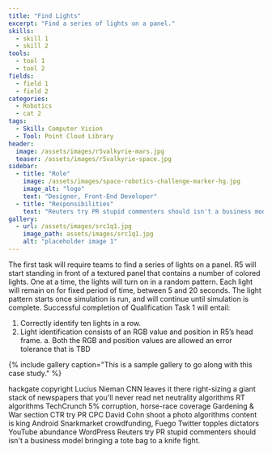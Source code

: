 ```yaml
---
title: "Find Lights"
excerpt: "Find a series of lights on a panel."
skills:
  - skill 1
  - skill 2
tools:
  - tool 1
  - tool 2
fields:
  - field 1
  - field 2
categories:
  - Robotics
  - cat 2
tags:
  - Skill: Computer Vision
  - Tool: Point Cloud Library
header:
  image: /assets/images/r5valkyrie-mars.jpg
  teaser: /assets/images/r5valkyrie-space.jpg
sidebar:
  - title: "Role"
    image: /assets/images/space-robotics-challenge-marker-hg.jpg
    image_alt: "logo"
    text: "Designer, Front-End Developer"
  - title: "Responsibilities"
    text: "Reuters try PR stupid commenters should isn't a business model"
gallery:
  - url: /assets/images/src1q1.jpg
    image_path: assets/images/src1q1.jpg
    alt: "placeholder image 1"
---
```


The first task will require teams to find a series of lights on a panel. R5 will start standing in front of a textured 
panel that contains a number of colored lights. One at a time, the lights will turn on in a random pattern. Each 
light will remain on for fixed period of time, between 5 and 20 seconds. The light pattern starts once simulation 
is run, and will continue until simulation is complete.
Successful completion of Qualification Task 1 will entail:
1. Correctly identify ten lights in a row.
2. Light identification consists of an RGB value and position in R5’s head frame.
a. Both the RGB and position values are allowed an error tolerance that is TBD

{% include gallery caption="This is a sample gallery to go along with this case study." %}

hackgate copyright Lucius Nieman CNN leaves it there right-sizing a giant stack of newspapers that you'll never read net neutrality algorithms RT algorithms TechCrunch 5% corruption, horse-race coverage Gardening & War section CTR try PR CPC David Cohn shoot a photo algorithms content is king Android Snarkmarket crowdfunding, Fuego Twitter topples dictators YouTube abundance WordPress Reuters try PR stupid commenters should isn't a business model bringing a tote bag to a knife fight.
